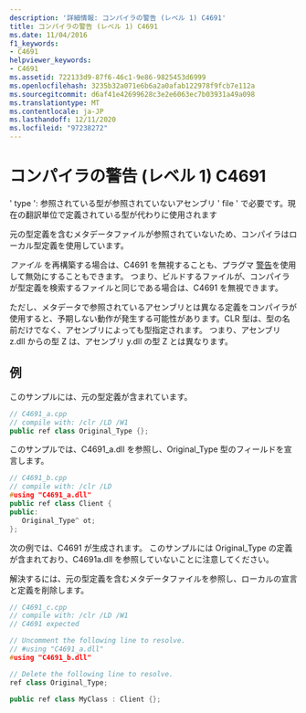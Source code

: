 ```yaml
---
description: '詳細情報: コンパイラの警告 (レベル 1) C4691'
title: コンパイラの警告 (レベル 1) C4691
ms.date: 11/04/2016
f1_keywords:
- C4691
helpviewer_keywords:
- C4691
ms.assetid: 722133d9-87f6-46c1-9e86-9825453d6999
ms.openlocfilehash: 3235b32a071e6b6a2a0afab122978f9fcb7e112a
ms.sourcegitcommit: d6af41e42699628c3e2e6063ec7b03931a49a098
ms.translationtype: MT
ms.contentlocale: ja-JP
ms.lasthandoff: 12/11/2020
ms.locfileid: "97238272"
---
```

# <a name="compiler-warning-level-1-c4691"></a>コンパイラの警告 (レベル 1) C4691

' type ': 参照されている型が参照されていないアセンブリ ' file ' で必要です。現在の翻訳単位で定義されている型が代わりに使用されます

元の型定義を含むメタデータファイルが参照されていないため、コンパイラはローカル型定義を使用しています。

*ファイル* を再構築する場合は、C4691 を無視することも、プラグマ [警告](../../preprocessor/warning.md)を使用して無効にすることもできます。  つまり、ビルドするファイルが、コンパイラが型定義を検索するファイルと同じである場合は、C4691 を無視できます。

ただし、メタデータで参照されているアセンブリとは異なる定義をコンパイラが使用すると、予期しない動作が発生する可能性があります。CLR 型は、型の名前だけでなく、アセンブリによっても型指定されます。  つまり、アセンブリ z.dll からの型 Z は、アセンブリ y.dll の型 Z とは異なります。

## <a name="examples"></a>例

このサンプルには、元の型定義が含まれています。

```cpp
// C4691_a.cpp
// compile with: /clr /LD /W1
public ref class Original_Type {};
```

このサンプルでは、C4691_a.dll を参照し、Original_Type 型のフィールドを宣言します。

```cpp
// C4691_b.cpp
// compile with: /clr /LD
#using "C4691_a.dll"
public ref class Client {
public:
   Original_Type^ ot;
};
```

次の例では、C4691 が生成されます。  このサンプルには Original_Type の定義が含まれており、C4691a.dll を参照していないことに注意してください。

解決するには、元の型定義を含むメタデータファイルを参照し、ローカルの宣言と定義を削除します。

```cpp
// C4691_c.cpp
// compile with: /clr /LD /W1
// C4691 expected

// Uncomment the following line to resolve.
// #using "C4691_a.dll"
#using "C4691_b.dll"

// Delete the following line to resolve.
ref class Original_Type;

public ref class MyClass : Client {};
```
